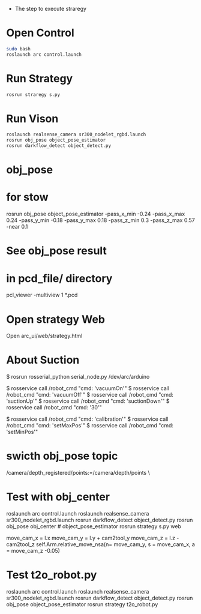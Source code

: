 * The step to execute straregy 

# Open Control

```bash
sudo bash
roslaunch arc control.launch
```

# Run Strategy 

```bash
rosrun straregy s.py
```

# Run Vison 

```bash
roslaunch realsense_camera sr300_nodelet_rgbd.launch
rosrun obj_pose object_pose_estimator
rosrun darkflow_detect object_detect.py            
```

# obj_pose 
# for stow
rosrun obj_pose object_pose_estimator -pass_x_min -0.24 -pass_x_max 0.24 -pass_y_min -0.18 -pass_y_max 0.18 -pass_z_min 0.3 -pass_z_max 0.57 -near 0.1

# See obj_pose result 
# in pcd_file/ directory
pcl_viewer -multiview 1 *.pcd

# Open strategy Web

Open arc_ui/web/strategy.html


# About Suction
$ rosrun rosserial_python serial_node.py /dev/arc/arduino

$ rosservice call /robot_cmd "cmd: 'vacuumOn'" 
$ rosservice call /robot_cmd "cmd: 'vacuumOff'" 
$ rosservice call /robot_cmd "cmd: 'suctionUp'" 
$ rosservice call /robot_cmd "cmd: 'suctionDown'"
$ rosservice call /robot_cmd "cmd: '30'"

$ rosservice call /robot_cmd "cmd: 'calibration'"
$ rosservice call /robot_cmd "cmd: 'setMaxPos'"
$ rosservice call /robot_cmd "cmd: 'setMinPos'"

# swicth obj_pose topic
/camera/depth_registered/points:=/camera/depth/points \


# Test with obj_center
roslaunch arc control.launch
roslaunch realsense_camera sr300_nodelet_rgbd.launch
rosrun darkflow_detect object_detect.py
rosrun obj_pose obj_center    # object_pose_estimator
rosrun strategy s.py
web


move_cam_x = l.x
move_cam_y = l.y + cam2tool_y
move_cam_z = l.z - cam2tool_z
self.Arm.relative_move_nsa(n= move_cam_y, s = move_cam_x, a = move_cam_z -0.05)


# Test t2o_robot.py
roslaunch arc control.launch
roslaunch realsense_camera sr300_nodelet_rgbd.launch
rosrun darkflow_detect object_detect.py
rosrun obj_pose object_pose_estimator
rosrun strategy t2o_robot.py

